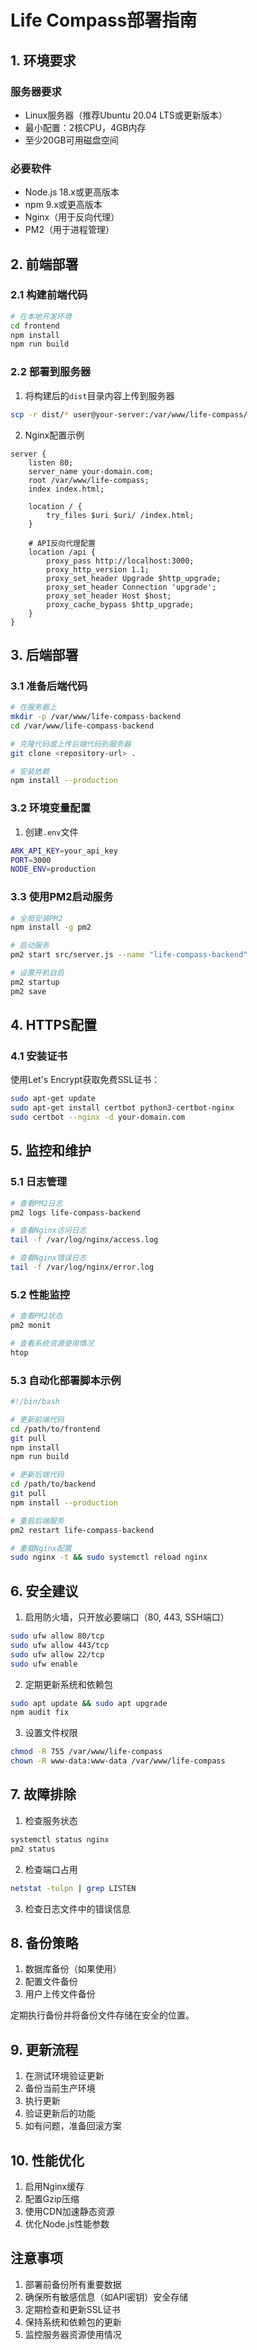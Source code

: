 # Life Compass部署指南

## 1. 环境要求

### 服务器要求
- Linux服务器（推荐Ubuntu 20.04 LTS或更新版本）
- 最小配置：2核CPU，4GB内存
- 至少20GB可用磁盘空间

### 必要软件
- Node.js 18.x或更高版本
- npm 9.x或更高版本
- Nginx（用于反向代理）
- PM2（用于进程管理）

## 2. 前端部署

### 2.1 构建前端代码
```bash
# 在本地开发环境
cd frontend
npm install
npm run build
```

### 2.2 部署到服务器
1. 将构建后的`dist`目录内容上传到服务器
```bash
scp -r dist/* user@your-server:/var/www/life-compass/
```

2. Nginx配置示例
```nginx
server {
    listen 80;
    server_name your-domain.com;
    root /var/www/life-compass;
    index index.html;

    location / {
        try_files $uri $uri/ /index.html;
    }

    # API反向代理配置
    location /api {
        proxy_pass http://localhost:3000;
        proxy_http_version 1.1;
        proxy_set_header Upgrade $http_upgrade;
        proxy_set_header Connection 'upgrade';
        proxy_set_header Host $host;
        proxy_cache_bypass $http_upgrade;
    }
}
```

## 3. 后端部署

### 3.1 准备后端代码
```bash
# 在服务器上
mkdir -p /var/www/life-compass-backend
cd /var/www/life-compass-backend

# 克隆代码或上传后端代码到服务器
git clone <repository-url> .

# 安装依赖
npm install --production
```

### 3.2 环境变量配置
1. 创建`.env`文件
```bash
ARK_API_KEY=your_api_key
PORT=3000
NODE_ENV=production
```

### 3.3 使用PM2启动服务
```bash
# 全局安装PM2
npm install -g pm2

# 启动服务
pm2 start src/server.js --name "life-compass-backend"

# 设置开机自启
pm2 startup
pm2 save
```

## 4. HTTPS配置

### 4.1 安装证书
使用Let's Encrypt获取免费SSL证书：
```bash
sudo apt-get update
sudo apt-get install certbot python3-certbot-nginx
sudo certbot --nginx -d your-domain.com
```

## 5. 监控和维护

### 5.1 日志管理
```bash
# 查看PM2日志
pm2 logs life-compass-backend

# 查看Nginx访问日志
tail -f /var/log/nginx/access.log

# 查看Nginx错误日志
tail -f /var/log/nginx/error.log
```

### 5.2 性能监控
```bash
# 查看PM2状态
pm2 monit

# 查看系统资源使用情况
htop
```

### 5.3 自动化部署脚本示例
```bash
#!/bin/bash

# 更新前端代码
cd /path/to/frontend
git pull
npm install
npm run build

# 更新后端代码
cd /path/to/backend
git pull
npm install --production

# 重启后端服务
pm2 restart life-compass-backend

# 重载Nginx配置
sudo nginx -t && sudo systemctl reload nginx
```

## 6. 安全建议

1. 启用防火墙，只开放必要端口（80, 443, SSH端口）
```bash
sudo ufw allow 80/tcp
sudo ufw allow 443/tcp
sudo ufw allow 22/tcp
sudo ufw enable
```

2. 定期更新系统和依赖包
```bash
sudo apt update && sudo apt upgrade
npm audit fix
```

3. 设置文件权限
```bash
chmod -R 755 /var/www/life-compass
chown -R www-data:www-data /var/www/life-compass
```

## 7. 故障排除

1. 检查服务状态
```bash
systemctl status nginx
pm2 status
```

2. 检查端口占用
```bash
netstat -tulpn | grep LISTEN
```

3. 检查日志文件中的错误信息

## 8. 备份策略

1. 数据库备份（如果使用）
2. 配置文件备份
3. 用户上传文件备份

定期执行备份并将备份文件存储在安全的位置。

## 9. 更新流程

1. 在测试环境验证更新
2. 备份当前生产环境
3. 执行更新
4. 验证更新后的功能
5. 如有问题，准备回滚方案

## 10. 性能优化

1. 启用Nginx缓存
2. 配置Gzip压缩
3. 使用CDN加速静态资源
4. 优化Node.js性能参数

## 注意事项

1. 部署前备份所有重要数据
2. 确保所有敏感信息（如API密钥）安全存储
3. 定期检查和更新SSL证书
4. 保持系统和依赖包的更新
5. 监控服务器资源使用情况
